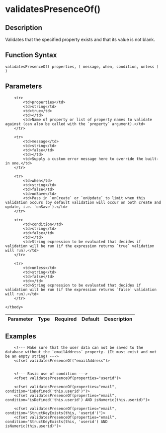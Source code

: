 # validatesPresenceOf()

## Description
Validates that the specified property exists and that its value is not blank.

## Function Syntax
	validatesPresenceOf( properties, [ message, when, condition, unless ] )


## Parameters
<table>
	<thead>
		<tr>
			<th>Parameter</th>
			<th>Type</th>
			<th>Required</th>
			<th>Default</th>
			<th>Description</th>
		</tr>
	</thead>
	<tbody>
		
		<tr>
			<td>properties</td>
			<td>string</td>
			<td>true</td>
			<td></td>
			<td>Name of property or list of property names to validate against (can also be called with the `property` argument).</td>
		</tr>
		
		<tr>
			<td>message</td>
			<td>string</td>
			<td>false</td>
			<td></td>
			<td>Supply a custom error message here to override the built-in one.</td>
		</tr>
		
		<tr>
			<td>when</td>
			<td>string</td>
			<td>false</td>
			<td>onSave</td>
			<td>Pass in `onCreate` or `onUpdate` to limit when this validation occurs (by default validation will occur on both create and update, i.e. `onSave`).</td>
		</tr>
		
		<tr>
			<td>condition</td>
			<td>string</td>
			<td>false</td>
			<td></td>
			<td>String expression to be evaluated that decides if validation will be run (if the expression returns `true` validation will run).</td>
		</tr>
		
		<tr>
			<td>unless</td>
			<td>string</td>
			<td>false</td>
			<td></td>
			<td>String expression to be evaluated that decides if validation will be run (if the expression returns `false` validation will run).</td>
		</tr>
		
	</tbody>
</table>


## Examples
	
		<!--- Make sure that the user data can not be saved to the database without the `emailAddress` property. (It must exist and not be an empty string) --->
		<cfset validatesPresenceOf("emailAddress")>


		<!--- Basic use of condition --->
		<cfset validatesPresenceOf(properties="userid")>
		
		<cfset validatesPresenceOf(properties="email", condition="isDefined('this.userid')")>
		<cfset validatesPresenceOf(properties="email", condition="isDefined('this.userid') AND isNumeric(this.userid)")>

		<cfset validatesPresenceOf(properties="email", condition="StructKeyExists(this, 'userid')")>
		<cfset validatesPresenceOf(properties="email", condition="StructKeyExists(this, 'userid') AND isNumeric(this.userid)")>
